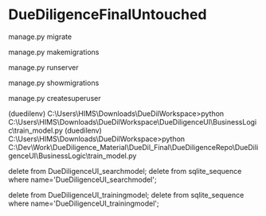 # DueDiligenceFinalUntouched

manage.py migrate

manage.py makemigrations

manage.py runserver

manage.py showmigrations

manage.py createsuperuser

(duedilenv) C:\Users\HIMS\Downloads\DueDilWorkspace>python C:\\Users\\HIMS\\Downloads\\DueDilWorkspace\\DueDiligenceUI\\BusinessLogic\\train_model.py
(duedilenv) C:\Users\HIMS\Downloads\DueDilWorkspace>python C:\\Dev\\Work\\DueDiligence_Material\\DueDil_Final\\DueDiligenceRepo\\DueDiligenceUI\\BusinessLogic\\train_model.py


delete from DueDiligenceUI_searchmodel;
delete from sqlite_sequence where name='DueDiligenceUI_searchmodel';

delete from DueDiligenceUI_trainingmodel;
delete from sqlite_sequence where name='DueDiligenceUI_trainingmodel';
